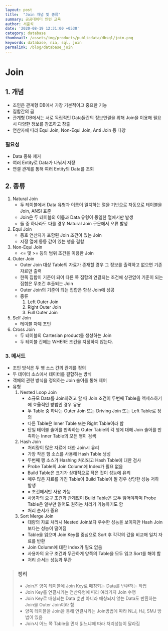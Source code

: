 ```yaml
---
layout: post
title:  "Join 개념 및 종류"
summary: 공공데이터 인턴 교육
author: 서준석
date: '2020-08-19 12:31:00 +0530'
category: database
thumbnail: /assets/img/products/publicdata/dbsql/join.png
keywords: database, nia, sql, join
permalink: /blog/database_join
---
```

# Join

## 1. 개념
* 조인은 관계형 DB에서 가장 기본적이고 중요한 기능
* 집합간의 곱
* 관계형 DB에서는 서로 독립적인 Data들간의 정보연결을 위해 Join을 이용해 필요 시 다양한 정보를 참조하고 창출
* 연산자에 따라 Equi Join, Non-Equi Join, Anti Join 등 다양

### 필요성
* Data 중복 제거
* 여러 Entity로 Data가 나눠서 저장
* 연결 관계를 통해 여러 Entity의 Data를 조회

## 2. 종류
1. Natural Join
    * 두 테이블에서 Data 유형과 이름이 일치하는 열을 기반으로 자동으로 테이블을 Join, ANSI 표준
    * Join은 두 테이블의 이름과 Data 유형이 동일한 열에서만 발생
    * 둘 중 하나라도 다를 경우 Natural Join 구문에서 오류 발생
2. Equi Join
    * 등호 연산자가 포함된 Join 조건이 있는 Join
    * 지정 열에 동등 값이 있는 행을 결합
3. Non-Equi Join
    * <= 및 >= 등의 범위 조건을 이용한 Join
4. Outer Join
    * Outer Join 대상 Table의 자료가 존재할 경우 그 정보를 출력하고 없으면 기존 자료만 출력
    * 한쪽 집합이 기준이 되어 다른 쪽 집합의 연결되는 조건에 상관없이 기준이 되는 집합은 무조건 추출되는 Join
    * Outer Join의 기준이 되는 집합은 항상 Join에 성공
    * 종류
        1. Left Outer Join
        2. Right Outer Join
        3. Full Outer Join
5. Self Join
    * 테이블 자체 조인
6. Cross Join
    * 두 테이블의 Cartesian product를 생성하는 Join
    * 두 테이블 간에는 WHERE 조건을 지정하지 않는다.

### 3. 메서드
* 조인 방식은 두 행 소스 간의 관계를 정의
* 두 데이터 소스에서 데이터를 결합하는 방식
* 객체의 관련 방식을 정의하는 Join 술어를 통해 제어
* 유형
    1. Nested Loop Join
        * 소규모 Data를 Join하려고 할 때 Join 조건이 두번째 Table을 엑세스하기에 효율적인 방법인 경우 유용
        * 두 Table 중 하나는 Outer Join 또는 Driving Join 또는 Left Table로 정의
        * 다른 Table은 Inner Table 또는 Right Table이라 함
        * 단일 테이블 술어를 만족하는 Outer Table의 각 행에 대해 Join 술어를 만족하는 Inner Table의 모든 행이 검색
    2. Hash Join
        * 처리량이 많은 자료에 대한 Join시 유리
        * 가장 작은 행 소스를 사용해 Hash Table 생성
        * 두번째 행 소스가 Hashing 처리되고 Hash Table에 대한 검사
        * Probe Table의 Join Column에 Index가 필요 없음
        * Build Table은 크기가 상대적으로 작은 것이 성능에 유리
        * 매우 많은 자료를 가진 Table이 Build Table이 될 경우 상당한 성능 저하 발생
        * = 조건에서만 사용 가능
        * 사용자의 요구 조건과 관계없이 Build Table은 모두 읽어야하며 Probe Table은 일부만 읽어도 원하는 처리가 가능하기도 함
        * 처리 순서가 중요
    3. Sort Merge Join
        * 대량의 자료 처리시 Nested Join보다 우수한 성능을 보이지만 Hash Join보다는 성능이 떨어짐
        * Table을 읽으며 Join Key를 중심으로 Sort 후 각각의 값을 비교해 일치 자료를 반환
        * Join Column에 대한 Index가 필요 없음
        * 사용자의 요구 조건과 무관하게 양쪽의 Table을 모두 읽고 Sort를 해야 함
        * 처리 순서는 성능과 무관

>### 정리
> * Join은 양쪽 테이블에 Join Key로 매칭되는 Data를 반환하는 작업
> * Join Key를 연결시키는 연산유형에 따라 여러가지 Join 수행
> * Join Key로 매칭되는 Data 뿐만 아니라 매칭되지 않는 Data도 반환하는 Join을 Outer Join이라 함
> * 양쪽 테이블을 Join을 통해 연결시키는 Join방법에 따라 NLJ, HJ, SMJ 방법이 있음
> * Join시 어느 쪽 Table을 먼저 읽느냐에 따라 처리성능이 달라짐